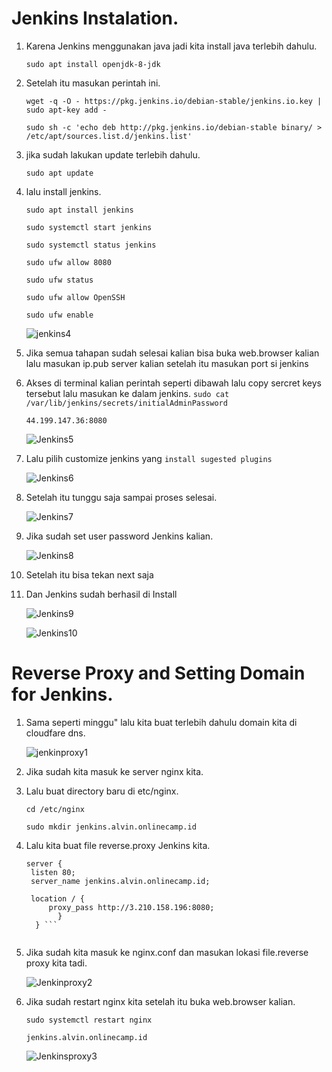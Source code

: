 # Jenkins Instalation.

1. Karena Jenkins menggunakan java jadi kita install java terlebih dahulu. 

     `sudo apt install openjdk-8-jdk`

2. Setelah itu masukan perintah ini.

     `wget -q -O - https://pkg.jenkins.io/debian-stable/jenkins.io.key | sudo apt-key add -`

     `sudo sh -c 'echo deb http://pkg.jenkins.io/debian-stable binary/ > /etc/apt/sources.list.d/jenkins.list'`

3. jika sudah lakukan update terlebih dahulu.

     `sudo apt update`
  
4. lalu install jenkins.

     `sudo apt install jenkins`
  
     `sudo systemctl start jenkins`
  
     `sudo systemctl status jenkins`
  
     `sudo ufw allow 8080`
  
     `sudo ufw status`
  
     `sudo ufw allow OpenSSH`
  
     `sudo ufw enable`
  
      ![jenkins4](https://user-images.githubusercontent.com/90166916/140746804-63810f02-398b-499a-924a-30e61823a388.png)

5. Jika semua tahapan sudah selesai kalian bisa buka web.browser kalian lalu masukan ip.pub server kalian setelah itu masukan port si jenkins
6. Akses di terminal kalian perintah seperti dibawah lalu copy sercret keys tersebut lalu masukan ke dalam jenkins.
     `sudo cat /var/lib/jenkins/secrets/initialAdminPassword` 
     
     `44.199.147.36:8080`
  
      ![Jenkins5](https://user-images.githubusercontent.com/90166916/140747620-7bc1f582-df7b-49f4-a650-121f8b55b407.png)

7. Lalu pilih customize jenkins yang `install sugested plugins`

      ![Jenkins6](https://user-images.githubusercontent.com/90166916/140747611-63de2cc3-444f-4867-8377-6ee74267202c.png)

8. Setelah itu tunggu saja sampai proses selesai.

      ![Jenkins7](https://user-images.githubusercontent.com/90166916/140748863-1b8dcb75-7085-492a-a4bc-7c6a175da6f2.png)

9. Jika sudah set user password Jenkins kalian.

      ![Jenkins8](https://user-images.githubusercontent.com/90166916/140748870-d672d2f9-66f6-4756-b058-185eec5fc799.png)

10. Setelah itu bisa tekan next saja 
11. Dan Jenkins sudah berhasil di Install

      ![Jenkins9](https://user-images.githubusercontent.com/90166916/140748875-1ccbaca9-df05-487f-9fc8-5bf839084777.png)

      ![Jenkins10](https://user-images.githubusercontent.com/90166916/140748879-39be96b5-358f-4ef4-9e71-c312c95da2d6.png)

# Reverse Proxy and Setting Domain for Jenkins.

1. Sama seperti minggu" lalu kita buat terlebih dahulu domain kita di cloudfare dns.

      ![jenkinproxy1](https://user-images.githubusercontent.com/90166916/140798453-310a22b8-6c0c-4ede-8e97-07b44699cee4.png)

2. Jika sudah kita masuk ke server nginx kita.
3. Lalu buat directory baru di etc/nginx. 

   `cd /etc/nginx`

   `sudo mkdir jenkins.alvin.onlinecamp.id`
   
4. Lalu kita buat file reverse.proxy Jenkins kita.

   ```
   server {
    listen 80;
    server_name jenkins.alvin.onlinecamp.id;

    location / {
	    proxy_pass http://3.210.158.196:8080;
          }
     } ```


5. Jika sudah kita masuk ke nginx.conf dan masukan lokasi file.reverse proxy kita tadi.

   ![Jenkinproxy2](https://user-images.githubusercontent.com/90166916/140799320-56b24364-8870-4f61-8cb8-7e2783f25dad.png)

6. Jika sudah restart nginx kita setelah itu buka web.browser kalian.

   `sudo systemctl restart nginx`
   
   `jenkins.alvin.onlinecamp.id`
   
   ![Jenkinsproxy3](https://user-images.githubusercontent.com/90166916/140799584-922c9a98-4f44-4bbc-8938-d1f0349be7d6.png)
   
